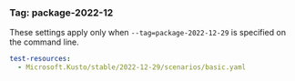 ### Tag: package-2022-12

These settings apply only when `--tag=package-2022-12-29` is specified on the command line.

``` yaml $(tag) == 'package-2022-12-29'
test-resources:
  - Microsoft.Kusto/stable/2022-12-29/scenarios/basic.yaml
```